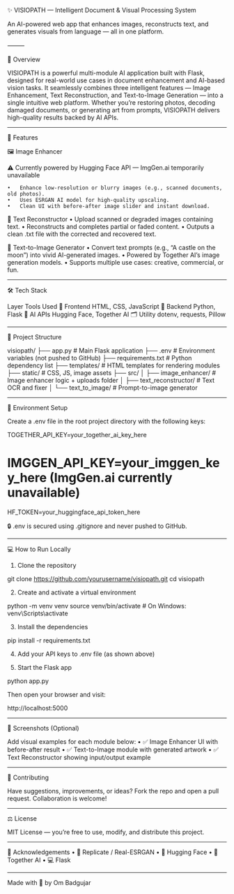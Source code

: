 ✨ VISIOPATH — Intelligent Document & Visual Processing System

An AI-powered web app that enhances images, reconstructs text, and generates visuals from language — all in one platform.


⸻

🚀 Overview

VISIOPATH is a powerful multi-module AI application built with Flask, designed for real-world use cases in document enhancement and AI-based vision tasks. It seamlessly combines three intelligent features — Image Enhancement, Text Reconstruction, and Text-to-Image Generation — into a single intuitive web platform. Whether you’re restoring photos, decoding damaged documents, or generating art from prompts, VISIOPATH delivers high-quality results backed by AI APIs.

<hr/>


🧠 Features

🖼️ Image Enhancer

⚠️ Currently powered by Hugging Face API — ImgGen.ai temporarily unavailable

	•	Enhance low-resolution or blurry images (e.g., scanned documents, old photos).
	•	Uses ESRGAN AI model for high-quality upscaling.
	•	Clean UI with before-after image slider and instant download.

📄 Text Reconstructor
	•	Upload scanned or degraded images containing text.
	•	Reconstructs and completes partial or faded content.
	•	Outputs a clean .txt file with the corrected and recovered text.

🎨 Text-to-Image Generator
	•	Convert text prompts (e.g., “A castle on the moon”) into vivid AI-generated images.
	•	Powered by Together AI’s image generation models.
	•	Supports multiple use cases: creative, commercial, or fun.

<hr/>


🛠 Tech Stack

Layer	Tools Used
🎨 Frontend	HTML, CSS, JavaScript
🧠 Backend	Python, Flask
🤖 AI APIs	Hugging Face, Together AI
🗂️ Utility	dotenv, requests, Pillow

<hr/>


📁 Project Structure

visiopath/
├── app.py                 # Main Flask application
├── .env                   # Environment variables (not pushed to GitHub)
├── requirements.txt       # Python dependency list
├── templates/             # HTML templates for rendering modules
├── static/                # CSS, JS, image assets
├── src/
│   ├── image_enhancer/    # Image enhancer logic + uploads folder
│   ├── text_reconstructor/ # Text OCR and fixer
│   └── text_to_image/     # Prompt-to-image generator

<hr/>


🔐 Environment Setup

Create a .env file in the root project directory with the following keys:

TOGETHER_API_KEY=your_together_ai_key_here
# IMGGEN_API_KEY=your_imggen_key_here (ImgGen.ai currently unavailable)
HF_TOKEN=your_huggingface_api_token_here

🔒 .env is secured using .gitignore and never pushed to GitHub.

<hr/>


💻 How to Run Locally

1. Clone the repository

git clone https://github.com/yourusername/visiopath.git
cd visiopath

2. Create and activate a virtual environment

python -m venv venv
source venv/bin/activate       # On Windows: venv\Scripts\activate

3. Install the dependencies

pip install -r requirements.txt

4. Add your API keys to .env file (as shown above)

5. Start the Flask app

python app.py

Then open your browser and visit:

http://localhost:5000

<hr/>


📸 Screenshots (Optional)

Add visual examples for each module below:
	•	✅ Image Enhancer UI with before-after result
	•	✅ Text-to-Image module with generated artwork
	•	✅ Text Reconstructor showing input/output example

<hr/>


🙌 Contributing

Have suggestions, improvements, or ideas? Fork the repo and open a pull request. Collaboration is welcome!

<hr/>


⚖️ License

MIT License — you’re free to use, modify, and distribute this project.

<hr/>


🧠 Acknowledgements
	•	🤖 Replicate / Real-ESRGAN
	•	🧬 Hugging Face
	•	🎨 Together AI
	•	💻 Flask

<hr/>


Made with 💜 by Om Badgujar
